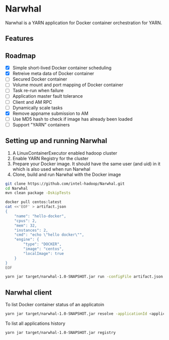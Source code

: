 # Narwhal

Narwhal is a YARN application for Docker container orchestration for YARN.

## Features

## Roadmap

- [x] Simple short-lived Docker container scheduling
- [x] Retreive meta data of Docker container
- [ ] Secured Docker container
- [ ] Volume mount and port mapping of Docker container
- [ ] Task re-run when failure
- [ ] Application master fault tolerance
- [ ] Client and AM RPC
- [ ] Dynamically scale tasks
- [x] Remove appname submission to AM
- [ ] Use MD5 hash to check if image has already been loaded
- [ ] Support "YARN" containers

## Setting up and running Narwhal
1. A LinuxContainerExecutor enabled hadoop cluster
2. Enable YARN Registry for the cluster
3. Prepare your Docker image. It should have the same user (and uid) in it which is also used when run Narwhal
4. Clone, build and run Narwhal with the Docker image
```sh
git clone https://github.com/intel-hadoop/Narwhal.git
cd Narwhal
mvn clean package -DskipTests
```
```sh
docker pull centos:latest
cat <<'EOF' > artifact.json
{
    "name": "hello-docker",
    "cpus": 2,
    "mem": 32,
    "instances": 2,
    "cmd": "echo \"hello docker\"",
    "engine": {
        "type": "DOCKER",
        "image": "centos",
        "localImage": true
    }
}
EOF
```
```sh
yarn jar target/narwhal-1.0-SNAPSHOT.jar run -configFile artifact.json -jar target/narwhal-1.0-SNAPSHOT.jar
```
## Narwhal client
To list Docker container status of an applicatoin
```sh
yarn jar target/narwhal-1.0-SNAPSHOT.jar resolve -applicationId <applicationId>
```
To list all applications history
```sh
yarn jar target/narwhal-1.0-SNAPSHOT.jar registry
```
